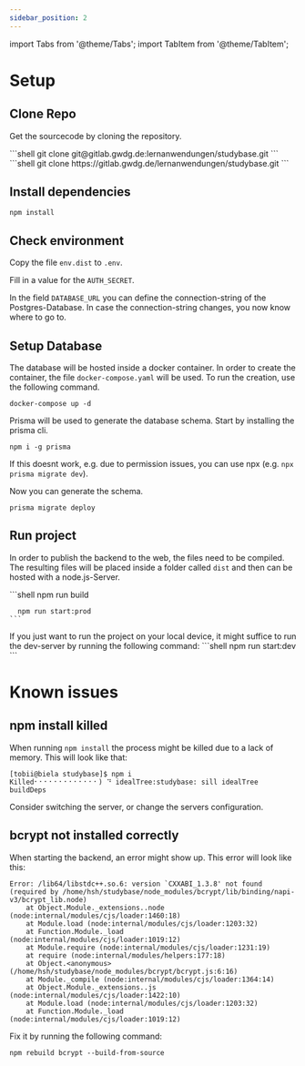 ```yaml
---
sidebar_position: 2
---
```


import Tabs from '@theme/Tabs';
import TabItem from '@theme/TabItem';

# Setup

## Clone Repo

Get the sourcecode by cloning the repository.

<Tabs groupId="git-clone-preference">
  <TabItem value="ssh" label="SSH">
    ```shell
      git clone git@gitlab.gwdg.de:lernanwendungen/studybase.git
    ```
  </TabItem>
  <TabItem value="https" label="HTTPS">
    ```shell
      git clone https://gitlab.gwdg.de/lernanwendungen/studybase.git
    ```
  </TabItem>
</Tabs>

## Install dependencies

```shell
npm install
```

## Check environment
Copy the file `env.dist` to `.env`.

Fill in a value for the `AUTH_SECRET`.

In the field `DATABASE_URL` you can define the connection-string of the Postgres-Database.
In case the connection-string changes, you now know where to go to.

## Setup Database

The database will be hosted inside a docker container. In order to create the container, the file `docker-compose.yaml` will be used.
To run the creation, use the following command.
```shell
docker-compose up -d
```

Prisma will be used to generate the database schema. Start by installing the prisma cli.
```shell
npm i -g prisma
```

If this doesnt work, e.g. due to permission issues, you can use npx (e.g. `npx prisma migrate dev`).

Now you can generate the schema.
```shell
prisma migrate deploy
```

## Run project

In order to publish the backend to the web, the files need to be compiled. The resulting files will be placed inside a folder called `dist` and then can be hosted with a node.js-Server.

<Tabs groupId="environment">
  <TabItem value="prod" label="Produktive">
    ```shell
      npm run build

      npm run start:prod
    ```
  </TabItem>
  <TabItem value="dev" label="Development">
      If you just want to run the project on your local device, it might suffice to run the dev-server by running the following command:
      ```shell
        npm run start:dev
      ```
  </TabItem>
</Tabs>


# Known issues

## npm install killed
When running `npm install` the process might be killed due to a lack of memory. 
This will look like that:

```shell
[tobii@biela studybase]$ npm i
Killed⠂⠂⠂⠂⠂⠂⠂⠂⠂⠂⠂⠂⠂) ⠙ idealTree:studybase: sill idealTree buildDeps
```

Consider switching the server, or change the servers configuration.


## bcrypt not installed correctly
When starting the backend, an error might show up.
This error will look like this:
```shell
Error: /lib64/libstdc++.so.6: version `CXXABI_1.3.8' not found (required by /home/hsh/studybase/node_modules/bcrypt/lib/binding/napi-v3/bcrypt_lib.node)
    at Object.Module._extensions..node (node:internal/modules/cjs/loader:1460:18)
    at Module.load (node:internal/modules/cjs/loader:1203:32)
    at Function.Module._load (node:internal/modules/cjs/loader:1019:12)
    at Module.require (node:internal/modules/cjs/loader:1231:19)
    at require (node:internal/modules/helpers:177:18)
    at Object.<anonymous> (/home/hsh/studybase/node_modules/bcrypt/bcrypt.js:6:16)
    at Module._compile (node:internal/modules/cjs/loader:1364:14)
    at Object.Module._extensions..js (node:internal/modules/cjs/loader:1422:10)
    at Module.load (node:internal/modules/cjs/loader:1203:32)
    at Function.Module._load (node:internal/modules/cjs/loader:1019:12)
```
    
Fix it by running the following command:
```shell
npm rebuild bcrypt --build-from-source
```
